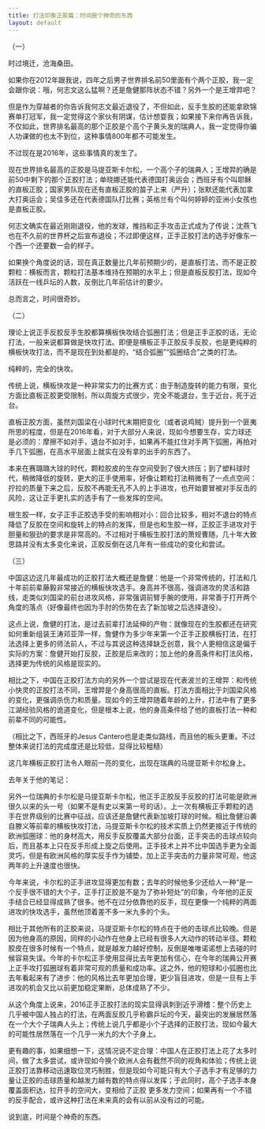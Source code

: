 ```yaml
---
title: 打法印象正胶篇：时间是个神奇的东西
layout: default
---
```


（一）

时过境迁，沧海桑田。

如果你在2012年跟我说，四年之后男子世界排名前50里面有个两个正胶，我一定会跟你说：哦，何志文这么猛啊？还是詹健那阵状态不错？另外一个是王增羿吧？

但是作为穿越者的你告诉我何志文最近退役了，不但如此，反手生胶的还能拿欧锦赛单打冠军，我一定觉得这个家伙有阴谋，估计想耍我；如果接下来你再告诉我，不仅如此，世界排名最高的那个正胶是个高个子黄头发的瑞典人，我一定觉得你骗人功课做的也太不到位，这种事情800年都不可能发生。

不过现在是2016年，这些事情真的发生了。

现在世界排名最高的正胶是马提亚斯卡尔松，一个高个子的瑞典人；王增羿的确是前50中剩下的那个正胶打法；单晓娜还能代表德国打奥运会；西班牙有个叫耶稣的直板正胶；国家男队现在还有直板正胶的苗子上来（严升）；张默还能代表加拿大打奥运会；吴佳多还在代表德国队打比赛；英格兰有个叫何婷婷的亚洲小女孩也是直板正胶。

何志文确实在最近刚刚退役，他的发球，推挡和正手攻击正式成为了传说；沈燕飞也在不久前的世界杯之后宣布退役；不过即便这样，正手正胶打法的选手好像东一个西一个还要数一会的样子。

如果换个角度说的话，现在真正数量比几年前预期少的，是直板打法，而不是正胶颗粒：横板而言，颗粒打法基本维持在预期的水平上；但是直板反胶打法，现如今活跃在一线乒坛的人数，反倒比几年前估计的要少。

总而言之，时间很奇妙。

（二）

理论上说正手反胶反手生胶都算横板快攻结合弧圈打法；但是正手正胶的话，无论打法，一般来说都算做是快攻打法。即便是横板正手正胶反手反胶，也是更纯粹的横板快攻打法，而不是现在到处都是的，“结合弧圈”“弧圈结合”之类的打法。

纯粹的，完全的快攻。

传统上说，横板快攻是一种非常实力的比赛方式：由于制造旋转的能力有限，变化方面比直板正胶更受限制，所以周旋方式很少，完全不能退台，生于近台，死于近台。

直板正胶方面，虽然刘国梁在小球时代末期把变化（或者说鸡贼）提升到一个匪夷所思的程度，但是在2016年看，对于大部分人来说，现如今想要生存，实力球还是必须的：摩擦不如对手，退台不如对手，如果再不能扛住对手两下弧圈，再拍对手几下弧圈，在高水平层面上就实在没有拿的出手的东西了。

本来在赛璐璐大球的时代，颗粒胶皮的生存空间受到了很大挤压；到了塑料球时代，稍微降低的旋转，更大的正手使用率，好像让颗粒打法稍微有了一点点空间：拧拉的质量下来之后，反胶不再能无孔不入的上手进攻，也开始要冒被对手反击的风险，这让正手更扎实的选手有了一些发挥的空间。

根生胶一样，女子正手正胶选手受的影响相对小：回合比较多，相对不退台的特点降低了反胶在空间和旋转上的特点的发挥，但是也和生胶一样，正胶正手进攻对于胆量和狠劲的要求是非常高的。不过相对于横板生胶打法的萧规曹随，几十年大致思路并没有太多变化来说，正胶反倒在这几年有一些成功的变化和尝试。

（三）

中国这边这几年最成功的正胶打法大概还是詹健：他是一个非常传统的，打法和几十年前前辈藤毅非常接近的横板快攻选手。身高并不很高，强调进攻的灵活和路线，走类似刘国梁的前台进攻风格，非常强调前臂手腕的使用，非常善于打开两个角度的落点（好像最终也因为手肘的伤势在去了新加坡之后选择退役）。

这点上说，詹健的打法，是过去前辈打法延伸的产物：就像现在的生胶都还在研究如何重新组装王涛邓亚萍一样，詹健作为多少年来第一个正手正胶横板打法，在打法选择上更多的师法前人，不过与其说这种选择缺乏创意，我个人更相信这是偏于实际的方案：詹健开始打反胶，正胶是后来改的；加上他的身高条件和打法风格，选择更为传统的风格是现实的。

相比之下，中国在正胶打法方向的另外一个尝试是现在代表波兰的王增羿：和传统小快灵的正胶打法不同，王增羿是个身高很高的直板。打法方面相比于刘国梁风格的变化，更强调杀伤力和质量。现如今的王增羿随着年龄的上升，打法中有了更多江湖经验风格的诡道变化，但是根本上说，他的身高条件给了他的直板打法一种和前辈不同的可能性。

（相比之下，西班牙的Jesus Cantero也是走类似路线，而且他的板头更重。不过整体来说打法的完成度还是比较低，显得比较粗糙）

这几年横板正胶打法令人眼前一亮的变化，出现在瑞典的马提亚斯卡尔松身上。

去年关于他的笔记：

另外一位瑞典的卡尔松是马提亚斯卡尔松，他正手正胶反手反胶的打法可能是欧洲很久以来的头一号（如果不是有史以来第一号的话）。上一次有横板正手颗粒的选手在世界级别的比赛中征战，应该还是詹健代表新加坡打球的时候。相比詹健沿袭自滕义等前辈的横板快攻打法，马提亚斯卡尔松的技术实质上仍然更接近于传统的欧洲弧圈球：他的身材高大，用反手反胶覆盖大部分台面，正手突击的击球点较向后，而且基本上只在反手形成上旋之后使用。正手技术上并不比中国选手更为全面灵巧，但是有欧洲风格的厚实反手作为铺垫，加上正手突击的力量非常可观，他这两年的上升速度也很快。

今年来说，卡尔松的正手进攻显得更加有数；去年的时候他多少还给人一种“是一个反手很不错的大个子，正手打正胶是不是为了弥补短处”的印象，今年他的正反手结合已经显得成熟了很多。他不在过分依靠他的反手，现在更像一个纯粹的两面进攻的快攻选手，虽然他顶着差不多一米九多的个头。

相比于其他所有的正胶来说，马提亚斯卡尔松的特点在于他的击球点比较晚。但是因为他身高的原因，同样的小动作在他身上已经有很多人大动作的转动半径。颗粒胶皮在很多时候有一个特点，就是越发力越好控制，反倒是唯唯诺诺想上去碰的时候容易失误。今年的卡尔松正手使用显得比去年更加有信心，在今年的瑞典公开赛上正手攻打弧圈球有着非常可观的质量和成功率。这之外，他的短球和小弧圈也比去年看起来有了进步：他的风格比去年更加合理，更少盲目进攻，但是一旦有上手进攻的机会又比以前更加稳定果断，总体成熟了不少。

从这个角度上说来，2016正手正胶打法的现实显得讽刺到近乎滑稽：整个历史上几乎被中国人独占的打法，在两面反胶几乎称霸乒坛的今天，最突出的发展居然落在一个大个子瑞典人头上；传统上说几乎都是小个子选择的正胶打法，现如今最大的可能性居然落在一个几乎一米九的大个子身上。

更有趣的事，如果细想一下，这情况说不定合理：中国人在正胶打法上花了太多时间，做了太多尝试，或许现如今换个欧洲人会有截然不同的视角和体验；传统上说正胶打法靠移动迅速取位灵巧制胜，但是现如今可能只有大个子选手才有足够的力量让正胶的击球质量和越发力越有数的特点得以发挥；于此同时，高个子选手本身覆盖面积达，拉开手的空间大，变相给了正胶 更多发力空间；如果再有一个不错的反手配合，或许这种打法在未来真的会有以前从没有过的可能。

说到底，时间是个神奇的东西。
